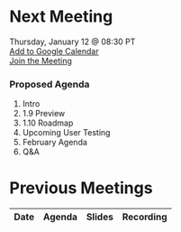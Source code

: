 # Next Meeting
Thursday, January 12 @ 08:30 PT <br>
[Add to Google Calendar](https://calendar.google.com/calendar/event?action=TEMPLATE&tmeid=MWZuOGQwam0xNHFiYmdnNTgzcDMybzVkOTAgbWVzb3NwaGVyZS5pb18xaXU2cWtrcm1uZ2hiNjFudGZycDVmYzQ2b0Bn&tmsrc=mesosphere.io_1iu6qkkrmnghb61ntfrp5fc46o%40group.calendar.google.com) <br>
[Join the Meeting]()

### Proposed Agenda
1. Intro
2. 1.9 Preview
3. 1.10 Roadmap
4. Upcoming User Testing
5. February Agenda
6. Q&A

# Previous Meetings

| Date | Agenda | Slides | Recording |
|------|--------|--------|-----------|

